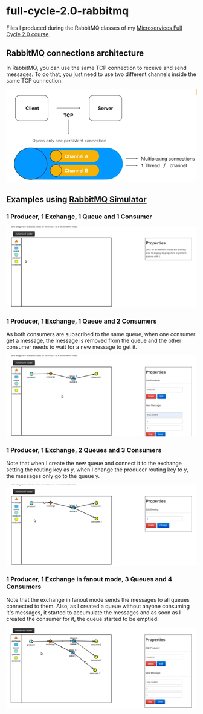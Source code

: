 # full-cycle-2.0-rabbitmq

Files I produced during the RabbitMQ classes of my [Microservices Full Cycle 2.0 course](https://drive.google.com/file/d/1MdN-qK_8Pfg6YI3TSfSa5_2-FHmqGxEP/view?usp=sharing).

## RabbitMQ connections architecture

In RabbitMQ, you can use the same TCP connection to receive and send messages. To do that, you just need to use two different channels inside the same TCP connection.

![Only one persistent connection between client and server doing multiplexing](./rabbitmq-tcp-connection-multiplexing.png)

## Examples using [RabbitMQ Simulator](http://tryrabbitmq.com/)

### 1 Producer, 1 Exchange, 1 Queue and 1 Consumer

![Message sending animation](./1producer-1exchange-1queue-1consumer.gif)

### 1 Producer, 1 Exchange, 1 Queue and 2 Consumers

As both consumers are subscribed to the same queue, when one consumer get a message, the message is removed from the queue and the other consumer needs to wait for a new message to get it.

![Message sending animation](./1producer-1exchange-1queue-2consumer.gif)

### 1 Producer, 1 Exchange, 2 Queues and 3 Consumers

Note that when I create the new queue and connect it to the exchange setting the routing key as y, when I change the producer routing key to y, the messages only go to the queue y.

![Message sending animation](./1producer-1exchange-2queue-3consumer.gif)

### 1 Producer, 1 Exchange in fanout mode, 3 Queues and 4 Consumers

Note that the exchange in fanout mode sends the messages to all queues connected to them. Also, as I created a queue without anyone consuming it's messages, it started to accumulate the messages and as soon as I created the consumer for it, the queue started to be emptied.

![Message sending animation](./1producer-1_fanout_exchange-3queue-4consumer.gif)

